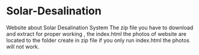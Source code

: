 # Solar-Desalination
Website about Solar Desalination System
The zip file you have to download and extract for proper working , the index.html the photos of website are located to the folder create in zip file if you only run index.html the photos will not work.
